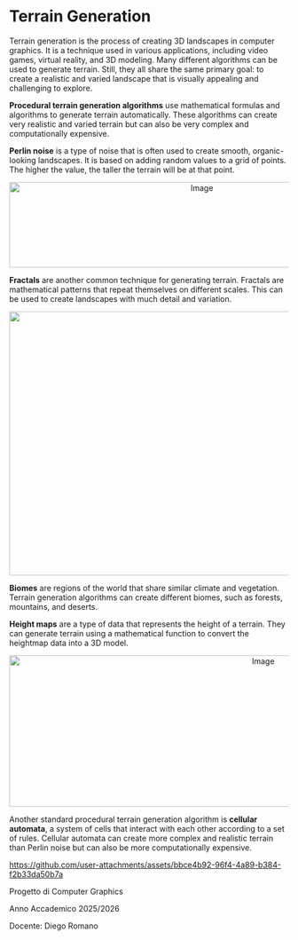 # Terrain Generation

Terrain generation is the process of creating 3D landscapes in computer graphics. It is a technique used in various applications, including video games, virtual reality, and 3D modeling. Many different algorithms can be used to generate terrain. Still, they all share the same primary goal: to create a realistic and varied landscape that is visually appealing and challenging to explore.

**Procedural terrain generation algorithms** use mathematical formulas and algorithms to generate terrain automatically. These algorithms can create very realistic and varied terrain but can also be very complex and computationally expensive.

**Perlin noise** is a type of noise that is often used to create smooth, organic-looking landscapes. It is based on adding random values to a grid of points. The higher the value, the taller the terrain will be at that point.

<div align="center">
  <img width="679" height="154" alt="Image" src="https://github.com/user-attachments/assets/bc83110c-288d-4500-8ab1-f25ba5927d15" />
</div>



**Fractals** are another common technique for generating terrain. Fractals are mathematical patterns that repeat themselves on different scales. This can be used to create landscapes with much detail and variation.

<div align="center">
  <img width="1132" height="476" alt="Image" src="https://github.com/user-attachments/assets/92ff1310-9557-48b8-8865-05699881d924" />
</div>


**Biomes** are regions of the world that share similar climate and vegetation. Terrain generation algorithms can create different biomes, such as forests, mountains, and deserts.

**Height maps** are a type of data that represents the height of a terrain. They can generate terrain using a mathematical function to convert the heightmap data into a 3D model.

<div align="center">
  <img width="900" height="273" alt="Image" src="https://github.com/user-attachments/assets/f0ba6523-8d46-422a-ac83-77e7d79b4211" />
</div>

Another standard procedural terrain generation algorithm is **cellular automata**, a system of cells that interact with each other according to a set of rules. Cellular automata can create more complex and realistic terrain than Perlin noise but can also be more computationally expensive.

https://github.com/user-attachments/assets/bbce4b92-96f4-4a89-b384-f2b33da50b7a




Progetto di Computer Graphics

Anno Accademico 2025/2026

Docente: Diego Romano

